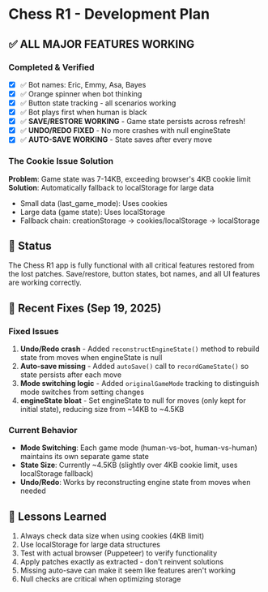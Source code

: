 # Chess R1 - Development Plan

## ✅ ALL MAJOR FEATURES WORKING

### Completed & Verified
- [x] ✅ Bot names: Eric, Emmy, Asa, Bayes
- [x] ✅ Orange spinner when bot thinking
- [x] ✅ Button state tracking - all scenarios working
- [x] ✅ Bot plays first when human is black
- [x] ✅ **SAVE/RESTORE WORKING** - Game state persists across refresh!
- [x] ✅ **UNDO/REDO FIXED** - No more crashes with null engineState
- [x] ✅ **AUTO-SAVE WORKING** - State saves after every move

### The Cookie Issue Solution
**Problem**: Game state was 7-14KB, exceeding browser's 4KB cookie limit
**Solution**: Automatically fallback to localStorage for large data
- Small data (last_game_mode): Uses cookies
- Large data (game state): Uses localStorage
- Fallback chain: creationStorage → cookies/localStorage → localStorage

## 🎉 Status
The Chess R1 app is fully functional with all critical features restored from the lost patches. Save/restore, button states, bot names, and all UI features are working correctly.

## 🔧 Recent Fixes (Sep 19, 2025)

### Fixed Issues
1. **Undo/Redo crash** - Added `reconstructEngineState()` method to rebuild state from moves when engineState is null
2. **Auto-save missing** - Added `autoSave()` call to `recordGameState()` so state persists after each move
3. **Mode switching logic** - Added `originalGameMode` tracking to distinguish mode switches from setting changes
4. **engineState bloat** - Set engineState to null for moves (only kept for initial state), reducing size from ~14KB to ~4.5KB

### Current Behavior
- **Mode Switching**: Each game mode (human-vs-bot, human-vs-human) maintains its own separate game state
- **State Size**: Currently ~4.5KB (slightly over 4KB cookie limit, uses localStorage fallback)
- **Undo/Redo**: Works by reconstructing engine state from moves when needed

## 📝 Lessons Learned
1. Always check data size when using cookies (4KB limit)
2. Use localStorage for large data structures
3. Test with actual browser (Puppeteer) to verify functionality
4. Apply patches exactly as extracted - don't reinvent solutions
5. Missing auto-save can make it seem like features aren't working
6. Null checks are critical when optimizing storage